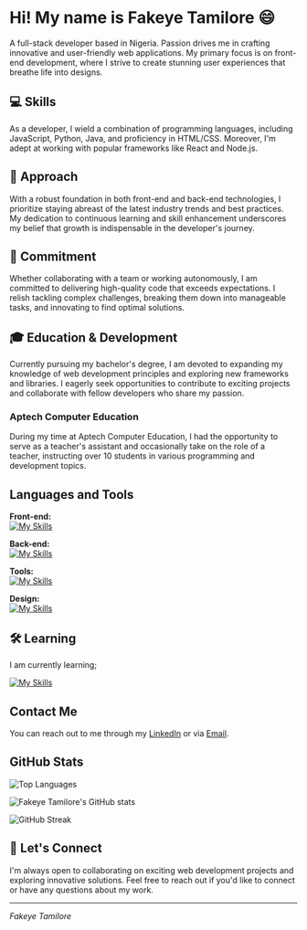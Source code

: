 # Hi! My name is Fakeye Tamilore 😄

A full-stack developer based in Nigeria. Passion drives me in crafting innovative and user-friendly web applications. My primary focus is on front-end development, where I strive to create stunning user experiences that breathe life into designs.

## 💻 Skills

As a developer, I wield a combination of programming languages, including JavaScript, Python, Java, and proficiency in HTML/CSS. Moreover, I'm adept at working with popular frameworks like React and Node.js.

## 🌟 Approach

With a robust foundation in both front-end and back-end technologies, I prioritize staying abreast of the latest industry trends and best practices. My dedication to continuous learning and skill enhancement underscores my belief that growth is indispensable in the developer's journey.

## 🚀 Commitment

Whether collaborating with a team or working autonomously, I am committed to delivering high-quality code that exceeds expectations. I relish tackling complex challenges, breaking them down into manageable tasks, and innovating to find optimal solutions.

## 🎓 Education & Development

Currently pursuing my bachelor's degree, I am devoted to expanding my knowledge of web development principles and exploring new frameworks and libraries. I eagerly seek opportunities to contribute to exciting projects and collaborate with fellow developers who share my passion.

### Aptech Computer Education

During my time at Aptech Computer Education, I had the opportunity to serve as a teacher's assistant and occasionally take on the role of a teacher, instructing over 10 students in various programming and development topics.

## Languages and Tools

**Front-end:**  
[![My Skills](https://skillicons.dev/icons?i=html,css,sass,bootstrap,tailwind,materialui,js,jquery,ts,react,redux,nextjs)](https://skillicons.dev)

**Back-end:**  
[![My Skills](https://skillicons.dev/icons?i=nodejs,express,mysql,postgres,mongodb,prisma,redis)](https://skillicons.dev)

**Tools:**  
[![My Skills](https://skillicons.dev/icons?i=git,github,vscode,webstorm,postman)](https://skillicons.dev)

**Design:**  
[![My Skills](https://skillicons.dev/icons?i=figma,ai,webflow)](https://skillicons.dev)

## 🛠️ Learning

I am currently learning;

[![My Skills](https://skillicons.dev/icons?i=vitest,jest,jenkins,docker,linux,aws,ubuntu)](https://skillicons.dev)

## Contact Me

You can reach out to me through my [LinkedIn](https://linkedin.com/in/fakeyetami) or via <a href="mailto:fakeyetami@gmail.com">Email</a>.

## GitHub Stats
![Top Languages](https://github-readme-stats.vercel.app/api/top-langs/?username=FakeyeTami&layout=compact&theme=radical)

![Fakeye Tamilore's GitHub stats](https://github-readme-stats.vercel.app/api?username=FakeyeTami&show_icons=true&theme=radical)

![GitHub Streak](https://github-readme-streak-stats.herokuapp.com?user=fakeyetami&theme=radical)


## 💬 Let's Connect

I'm always open to collaborating on exciting web development projects and exploring innovative solutions. Feel free to reach out if you'd like to connect or have any questions about my work.

---

*Fakeye Tamilore*
